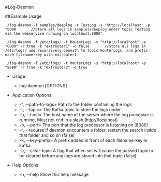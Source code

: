 #Log-Daemon

##Example Usage

	./log-daemon -f samples/deeplog -t TestLog -s "http://localhost" -p "8080       //Store all logs in samples/deeplog under topic TestLog, via the webservice running on localhost:8080"

	./log-daemon -f /etc/logs/ -t RouterLogs -s "http://localhost" -p "8080" -r true -k "extrouter1" -c false       //Store all logs in /etc/logs/ and recursively beneath to topic RouterLogs, and prefix each filename-key with extrouter1

	./log-daemon -f /etc/logs/ -t RouterLogs -s "http://localhost" -p "8080" -r true -k "extrouter2" -c true 

* Usage:
  * log-daemon [OPTIONS]

* Application Options:
  * -f, --path-to-logs= Path to the folder containing the logs
  * -t, --topic=        The Kafka topic to store the logs under
  * -h, --host=         The host name of the server where the log processor is running, Must not end in a slash (http://localhost)
  * -p, --port=         The port that the log processor is listening on (8080)
  * -r, --recurse       If daemon encounters a folder, restart the search inside that folder and so on (false)
  * -k, --key-prefix=   A prefix added in front of each filename-key in kafka.
  * -c, --clear-topic   A flag that when set will cause the passed topic to be cleared before any logs are stored into that topic (false)

* Help Options:
  * -h, --help          Show this help message

